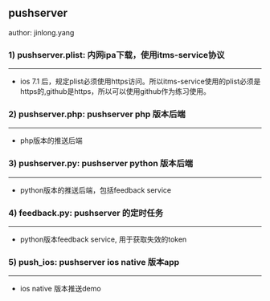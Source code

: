 pushserver
----------
author: jinlong.yang

### 1) pushserver.plist: 内网ipa下载，使用itms-service协议
----------
- ios 7.1 后，规定plist必须使用https访问。所以itms-service使用的plist必须是https的,github是https，所以可以使用github作为练习使用。

### 2) pushserver.php: pushserver php 版本后端
----------
- php版本的推送后端

### 3) pushserver.py: pushserver python 版本后端
----------
- python版本的推送后端，包括feedback service

### 4) feedback.py: pushserver 的定时任务
----------
- python版本feedback service, 用于获取失效的token

### 5) push_ios: pushserver ios native 版本app
----------
- ios native 版本推送demo

